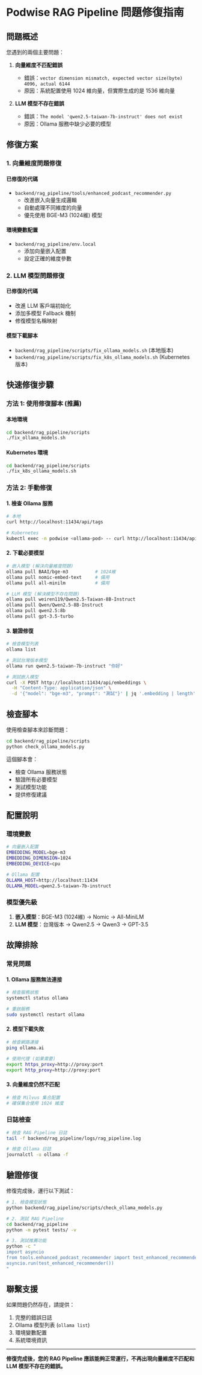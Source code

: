 # Podwise RAG Pipeline 問題修復指南

## 問題概述

您遇到的兩個主要問題：

1. **向量維度不匹配錯誤**
   - 錯誤：`vector dimension mismatch, expected vector size(byte) 4096, actual 6144`
   - 原因：系統配置使用 1024 維向量，但實際生成的是 1536 維向量

2. **LLM 模型不存在錯誤**
   - 錯誤：`The model 'qwen2.5-taiwan-7b-instruct' does not exist`
   - 原因：Ollama 服務中缺少必要的模型

## 修復方案

### 1. 向量維度問題修復

#### 已修復的代碼
- `backend/rag_pipeline/tools/enhanced_podcast_recommender.py`
  - 改進嵌入向量生成邏輯
  - 自動處理不同維度的向量
  - 優先使用 BGE-M3 (1024維) 模型

#### 環境變數配置
- `backend/rag_pipeline/env.local`
  - 添加向量嵌入配置
  - 設定正確的維度參數

### 2. LLM 模型問題修復

#### 已修復的代碼
- 改進 LLM 客戶端初始化
- 添加多模型 Fallback 機制
- 修復模型名稱映射

#### 模型下載腳本
- `backend/rag_pipeline/scripts/fix_ollama_models.sh` (本地版本)
- `backend/rag_pipeline/scripts/fix_k8s_ollama_models.sh` (Kubernetes 版本)

## 快速修復步驟

### 方法 1: 使用修復腳本 (推薦)

#### 本地環境
```bash
cd backend/rag_pipeline/scripts
./fix_ollama_models.sh
```

#### Kubernetes 環境
```bash
cd backend/rag_pipeline/scripts
./fix_k8s_ollama_models.sh
```

### 方法 2: 手動修復

#### 1. 檢查 Ollama 服務
```bash
# 本地
curl http://localhost:11434/api/tags

# Kubernetes
kubectl exec -n podwise <ollama-pod> -- curl http://localhost:11434/api/tags
```

#### 2. 下載必要模型
```bash
# 嵌入模型 (解決向量維度問題)
ollama pull BAAI/bge-m3          # 1024維
ollama pull nomic-embed-text     # 備用
ollama pull all-minilm           # 備用

# LLM 模型 (解決模型不存在問題)
ollama pull weiren119/Qwen2.5-Taiwan-8B-Instruct
ollama pull Qwen/Qwen2.5-8B-Instruct
ollama pull qwen2.5:8b
ollama pull gpt-3.5-turbo
```

#### 3. 驗證修復
```bash
# 檢查模型列表
ollama list

# 測試台灣版本模型
ollama run qwen2.5-taiwan-7b-instruct "你好"

# 測試嵌入模型
curl -X POST http://localhost:11434/api/embeddings \
  -H "Content-Type: application/json" \
  -d '{"model": "bge-m3", "prompt": "測試"}' | jq '.embedding | length'
```

## 檢查腳本

使用檢查腳本來診斷問題：

```bash
cd backend/rag_pipeline/scripts
python check_ollama_models.py
```

這個腳本會：
- 檢查 Ollama 服務狀態
- 驗證所有必要模型
- 測試模型功能
- 提供修復建議

## 配置說明

### 環境變數
```bash
# 向量嵌入配置
EMBEDDING_MODEL=bge-m3
EMBEDDING_DIMENSION=1024
EMBEDDING_DEVICE=cpu

# Ollama 配置
OLLAMA_HOST=http://localhost:11434
OLLAMA_MODEL=qwen2.5-taiwan-7b-instruct
```

### 模型優先級
1. **嵌入模型**：BGE-M3 (1024維) → Nomic → All-MiniLM
2. **LLM 模型**：台灣版本 → Qwen2.5 → Qwen3 → GPT-3.5

## 故障排除

### 常見問題

#### 1. Ollama 服務無法連接
```bash
# 檢查服務狀態
systemctl status ollama

# 重啟服務
sudo systemctl restart ollama
```

#### 2. 模型下載失敗
```bash
# 檢查網路連接
ping ollama.ai

# 使用代理 (如果需要)
export https_proxy=http://proxy:port
export http_proxy=http://proxy:port
```

#### 3. 向量維度仍然不匹配
```bash
# 檢查 Milvus 集合配置
# 確保集合使用 1024 維度
```

### 日誌檢查
```bash
# 檢查 RAG Pipeline 日誌
tail -f backend/rag_pipeline/logs/rag_pipeline.log

# 檢查 Ollama 日誌
journalctl -u ollama -f
```

## 驗證修復

修復完成後，運行以下測試：

```bash
# 1. 檢查模型狀態
python backend/rag_pipeline/scripts/check_ollama_models.py

# 2. 測試 RAG Pipeline
cd backend/rag_pipeline
python -m pytest tests/ -v

# 3. 測試推薦功能
python -c "
import asyncio
from tools.enhanced_podcast_recommender import test_enhanced_recommender
asyncio.run(test_enhanced_recommender())
"
```

## 聯繫支援

如果問題仍然存在，請提供：
1. 完整的錯誤日誌
2. Ollama 模型列表 (`ollama list`)
3. 環境變數配置
4. 系統環境資訊

---

**修復完成後，您的 RAG Pipeline 應該能夠正常運行，不再出現向量維度不匹配和 LLM 模型不存在的錯誤。** 